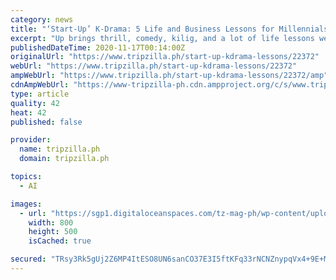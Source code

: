 ```yaml
---
category: news
title: "‘Start-Up’ K-Drama: 5 Life and Business Lessons for Millennials"
excerpt: "Up brings thrill, comedy, kilig, and a lot of life lessons we, millennials, can learn from. Here is everything we’ve learned so far, as of Episode 8. After years of not seeing each other, Dal-Mi and In-Jae finally reunite as two thriving adults."
publishedDateTime: 2020-11-17T00:14:00Z
originalUrl: "https://www.tripzilla.ph/start-up-kdrama-lessons/22372"
webUrl: "https://www.tripzilla.ph/start-up-kdrama-lessons/22372"
ampWebUrl: "https://www.tripzilla.ph/start-up-kdrama-lessons/22372/amp"
cdnAmpWebUrl: "https://www-tripzilla-ph.cdn.ampproject.org/c/s/www.tripzilla.ph/start-up-kdrama-lessons/22372/amp"
type: article
quality: 42
heat: 42
published: false

provider:
  name: tripzilla.ph
  domain: tripzilla.ph

topics:
  - AI

images:
  - url: "https://sgp1.digitaloceanspaces.com/tz-mag-ph/wp-content/uploads/2020/11/080811113030/start-up-kdrama-11.png"
    width: 800
    height: 500
    isCached: true

secured: "TRsy3Rk5gUj2Z6MP4ItESO8UN6sanCO37E3I5ftKFq33rNCNZnypqVx4+9E+Mfdu3mXPqwRE+OGsahRp2PlF49GhcydzkfuhbHPh52SOm9N7qEQnja0xyiOZjdHvWFp74Gb1qmh5vbKHT2JrxLPnqfYnoYs9f0eEHmzfqqxdBfP59ekNuC0pknGqAWEuF5oo9NIxlOycD6ZocVLPr4mcVz6RclcnOlYA66IDcn8wnuAXmIUdSFofdUuni0ilG59xU2xsaWi8mASPh3yiBN45Qoi34KWa91gaAhx7iUMxcr6kWglgsEZlkuVCvHeMAC8IYU7t9mTCKfXTEV077vP8r6c3tRUQ+i7vhT+JJhjGNuw=;qazHLrGHyzaQhDvHZZEgbA=="
---
```


